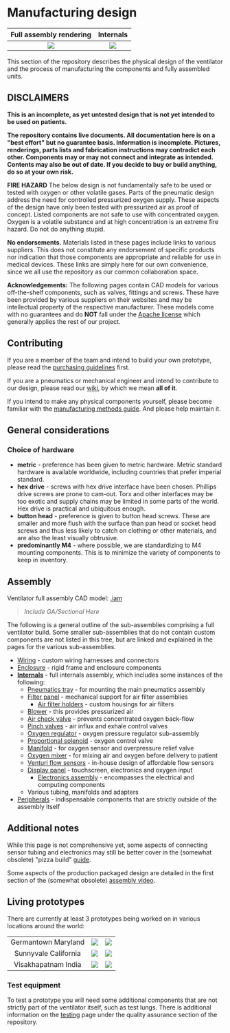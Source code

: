 # Manufacturing design

| Full assembly rendering    |  Internals   |
|:---:|:---:|
| [![](images/rendering_smaller.jpg)](images/rendering_full.jpg) | [![](internals/images/rendering_smaller.jpg)](internals/images/rendering_full.jpg) |


This section of the repository describes the physical design of the ventilator and the process of manufacturing the
components and fully assembled units.

## DISCLAIMERS

**This is an incomplete, as yet untested design that is not yet intended to be used on patients.**

**The repository contains live documents. All documentation here is on a "best effort" but no guarantee basis.
Information is incomplete. Pictures, renderings, parts lists and fabrication instructions may contradict each other.
Components may or may not connect and integrate as intended. Contents may also be out of date. If you
decide to buy or build anything, do so at your own risk.**

**FIRE HAZARD** The below design is not fundamentally safe to be used or tested with oxygen or other volatile gases.
Parts of the pneumatic design address the need for controlled pressurized oxygen supply. These aspects of the design
have only been tested with pressurized air as proof of concept. Listed components are not safe to use with
concentrated oxygen. Oxygen is a volatile substance and at high concentration is an extreme fire hazard. Do not
do anything stupid.

**No endorsements.** Materials listed in these pages include links to various suppliers. This does not constitute
any endorsement of specific products nor indication that those components are appropriate and reliable for use in
medical devices. These links are simply here for our own convenience, since we all use the repository as our common
collaboration space.

**Acknowledgements:** The following pages contain CAD models for various off-the-shelf components, such as valves,
fittings and screws. These have been provided by various suppliers on their websites and may be intellectual
property of the respective manufacturer. These models come with no guarantees and do **NOT** fall under the
[Apache license](../LICENSE) which generally applies the rest of our project.

## Contributing

If you are a member of the team and intend to build your own prototype, please read the
[purchasing guidelines](purchasing_guidelines.md) first.

If you are a pneumatics or mechanical engineer and intend to contribute to our design, please read
our [wiki](https://github.com/RespiraWorks/Ventilator/wiki), by which we mean **all of it**.

If you intend to make any physical components yourself, please become familiar with the
[manufacturing methods guide](methods). And please help maintain it.

## General considerations

### Choice of hardware

* **metric** - preference has been given to metric hardware. Metric standard hardware is available worldwide, including
  countries that prefer imperial standard.
* **hex drive** - screws with hex drive interface have been chosen. Phillips drive screws are prone to cam-out. Torx
  and other interfaces may be too exotic and supply chains may be limited in some parts of the world. Hex drive is
  practical and ubiquitous enough.
* **button head** - preference is given to button head screws. These are smaller and more flush with the surface than
  pan head or socket head screws and thus less likely to catch on clothing or other materials, and are also the least
  visually obtrusive.
* **predominantly M4** - where possible, we are standardizing to M4 mounting components. This is to minimize the variety
  of components to keep in inventory.

## Assembly

Ventilator full assembly CAD model: [.iam](ventilator_assembly.iam)

>*Include GA/Sectional Here*

The following is a general outline of the sub-assemblies comprising a full ventilator build. Some smaller
sub-assemblies that do not contain custom components are not listed in this tree, but are linked and explained in the
pages for the various sub-assemblies.

* [Wiring](wiring) - custom wiring harnesses and connectors
* [Enclosure](enclosure) - rigid frame and enclosure components
* [**Internals**](internals) - full internals assembly, which includes some instances of the following:
  * [Pneumatics tray](internals/tray) - for mounting the main pneumatics assembly
  * [Filter panel](internals/filter_panel) - mechanical support for air filter assemblies
    * [Air filter holders](internals/filter_panel/filter_holder) - custom housings for air filters
  * [Blower](internals/blower) - this provides pressurized air
  * [Air check valve](internals/air_check_valve) - prevents concentrated oxygen back-flow
  * [Pinch valves](internals/pinch_valve) - air influx and exhale control valves
  * [Oxygen regulator](internals/regulator) - oxygen pressure regulator sub-assembly
  * [Proportional solenoid](internals/PSOL) - oxygen control valve
  * [Manifold](internals/manifold) - for oxygen sensor and overpressure relief valve
  * [Oxygen mixer](internals/mixer) - for mixing air and oxygen before delivery to patient
  * [Venturi flow sensors](internals/venturi) - in-house design of affordable flow sensors
  * [Display panel](internals/display_panel) - touchscreen, electronics and oxygen input
    * [Electronics assembly](internals/display_panel/electronics) - encompasses the electrical and computing components
  * Various tubing, manifolds and adapters
* [Peripherals](peripherals.md) - indispensable components that are strictly outside of the assembly itself

## Additional notes

While this page is not comprehensive yet, some aspects of connecting sensor tubing and electronics may still be
better cover in the (somewhat obsolete) "pizza build" [guide](../quality-assurance/testing/pizza_build).

Some aspects of the production packaged design are detailed in the first section of the (somewhat obsolete)
[assembly video](https://youtu.be/2hdV5CWcLb4).

## Living prototypes

There are currently at least 3 prototypes being worked on in various locations around the world:

|     |     |     |
|:---:|:---:|:---:|
| Germantown Maryland  | [![](images/assembled_smaller.jpg)](images/assembled_full.jpg) | [![](internals/images/open_back_smaller.jpg)](internals/images/open_back_smaller.jpg) |
| Sunnyvale California | [![](images/California_front_smaller.jpg)](images/California_front.jpg) | [![](images/California_back_smaller.jpg)](images/California_back.jpg) |
| Visakhapatnam India  | [![](images/India_full_smaller.jpg)](images/India_full.jpg) | [![](images/India_back_smaller.jpg)](images/India_back.jpg) |

### Test equipment

To test a prototype you will need some additional components that are not strictly part of the ventilator itself, such
as test lungs. There is additional information on the [testing](../quality-assurance/testing) page under the quality
assurance section of the repository.
